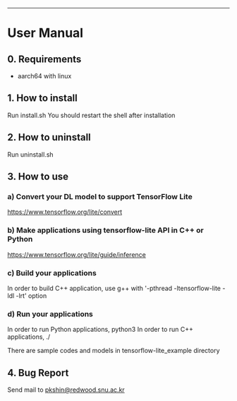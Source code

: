 ---
# User Manual

## 0. Requirements
- aarch64 with linux


## 1. How to install
Run install.sh
You should restart the shell after installation


## 2. How to uninstall
Run uninstall.sh


## 3. How to use
### a) Convert your DL model to support TensorFlow Lite
https://www.tensorflow.org/lite/convert

### b) Make applications using tensorflow-lite API in C++ or Python
https://www.tensorflow.org/lite/guide/inference

### c) Build your applications
In order to build C++ application, use g++ with '-pthread -ltensorflow-lite -ldl -lrt' option

### d) Run your applications
In order to run Python applications, python3 <YOUR CODE>
In order to run C++ applications, ./<YOUR BINARY>

There are sample codes and models in tensorflow-lite_example directory


## 4. Bug Report
Send mail to pkshin@redwood.snu.ac.kr
